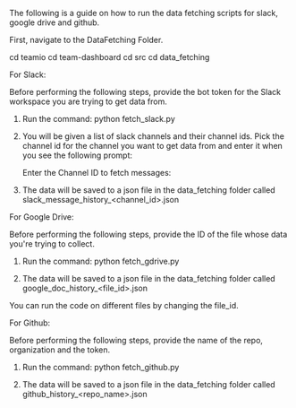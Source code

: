 The following is a guide on how to run the data fetching scripts for slack, google drive and github.


First, navigate to the DataFetching Folder.

cd teamio
cd team-dashboard
cd src
cd data_fetching

For Slack:

Before performing the following steps, provide the bot token for the Slack workspace you are trying to get data from.

1. Run the command: python fetch_slack.py

2. You will be given a list of slack channels and their channel ids. Pick the channel id for the channel you want to get data from and enter it when you see the following prompt:

    Enter the Channel ID to fetch messages:

3. The data will be saved to a json file in the data_fetching folder called slack_message_history_<channel_id>.json


For Google Drive:

Before performing the following steps, provide the ID of the file whose data you're trying to collect.

1. Run the command: python fetch_gdrive.py

2. The data will be saved to a json file in the data_fetching folder called google_doc_history_<file_id>.json

You can run the code on different files by changing the file_id.


For Github:

Before performing the following steps, provide the name of the repo, organization and the token.

1. Run the command: python fetch_github.py

2. The data will be saved to a json file in the data_fetching folder called github_history_<repo_name>.json

